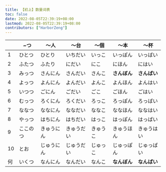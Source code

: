 ```yaml
---
title: 【初上】数量词表
toc: false
date: 2022-08-05T22:39:19+08:00
lastmod: 2022-08-05T22:39:19+08:00
contributors: ["HarborZeng"]
---
```


|      | ~つ      | ～人       | ～台       | ～個     | ～本         | ～杯         |
| ---- | -------- | ---------- | ---------- | -------- | ------------ | ------------ |
| 1    | ひとつ   | ひとり     | いちだい   | いっこ   | いっぽん     | いっぱい     |
| 2    | ふたつ   | ふたり     | にだい     | にこ     | にほん       | にはい       |
| 3    | みっつ   | さんにん   | さんだい   | さんこ   | **さんぼん** | **さんばい** |
| 4    | よっつ   | よんにん   | よんだい   | よんこ   | よんほん     | よんはい     |
| 5    | いつつ   | ごにん     | ごだい     | ごこ     | ごほん       | ごはい       |
| 6    | むっつ   | ろくにん   | ろくだい   | ろっこ   | ろっぽん     | ろっぱい     |
| 7    | ななつ   | ななにん   | ななだい   | ななこ   | ななほん     | ななはい     |
| 8    | やっつ   | はちにん   | はちだい   | はっこ   | はっぽん     | はっぱい     |
| 9    | ここのつ | きゅうにん | きゅうだい | きゅうこ | きゅうほん   | きゅうはい   |
| 10   | とお     | じゅうにん | じゅうだい | じゅっこ | じゅっぽん   | じゅっぱい   |
| 何   | いくつ   | なんにん   | なんだい   | なんこ   | **なんぼん** | **なんばい** |

